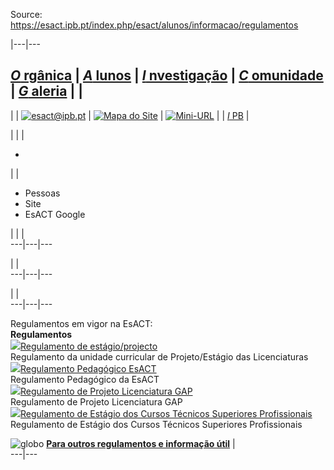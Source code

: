 Source: https://esact.ipb.pt/index.php/esact/alunos/informacao/regulamentos

|---|---  
  
[_O_ rgânica](/index.php/esact/organica "Orgânica") | [_A_ lunos](/index.php/esact/alunos "Alunos") | [_I_ nvestigação](/index.php/esact/investigacao "Investigação") | [_C_ omunidade](/index.php/esact/comunidade "Comunidade") | [_G_ aleria](/index.php/esact/galeria "Galeria") |  |   
---  
|  | [![esact@ipb.pt](/templates/esact-template-alunos/images/mail.png)](mailto:esact@ipb.pt?subject=Portal%20ESACT "esact@ipb.pt") | [![Mapa do Site](/templates/esact-template-alunos/images/mapa.png)](/index.php/esact-map "Mapa do Site") | [![Mini-URL](/templates/esact-template-alunos/images/miniurl.png)](javascript:; "Mini-URL") |  | [_I_ PB](http://www.ipb.pt "Instituto Politécnico de Bragança") |   
  
  

  

  
  
  
  
  
  
  
  
  
  
  
  
  
  
|   |  | 

  *   

|  | 

  * Pessoas
  * Site
  * EsACT Google

|  |  |   
---|---|---  
  
|  |   
---|---|---  
  
|  |   
---|---|---  
  
  
Regulamentos em vigor na EsACT:  
**Regulamentos**  
![](/plugins/content/webdocs/imagens/icons/pdf.gif)[Regulamento de
estágio/projecto](https://webdocs.ipb.pt/portal/download?docId=11570)  
Regulamento da unidade curricular de Projeto/Estágio das Licenciaturas  
![](/plugins/content/webdocs/imagens/icons/pdf.gif)[Regulamento Pedagógico
EsACT](https://webdocs.ipb.pt/portal/download?docId=11571)  
Regulamento Pedagógico da EsACT  
![](/plugins/content/webdocs/imagens/icons/pdf.gif)[Regulamento de Projeto
Licenciatura GAP](https://webdocs.ipb.pt/portal/download?docId=11572)  
Regulamento de Projeto Licenciatura GAP  
![](/plugins/content/webdocs/imagens/icons/pdf.gif)[Regulamento de Estágio
dos Cursos Técnicos Superiores
Profissionais](https://webdocs.ipb.pt/portal/download?docId=34412)  
Regulamento de Estágio dos Cursos Técnicos Superiores Profissionais  
  
![globo](/images/icons/globo_icon.PNG) [**Para outros regulamentos e informação útil**](http://portal3.ipb.pt/index.php/pt/sa/informacao-academica) |   
---|---  
  
